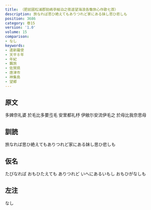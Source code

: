 ```yaml
---
title: （肥前國松浦郡狛嶋亭舶泊之夜遥望海浪各慟旅心作歌七首）
description: 旅なれば思ひ絶えてもありつれど家にある妹し思ひ悲しも
position: 3686
category: 巻15
version: '1.0'
volume: 15
comparison:
- なし
keywords:
- 遣新羅使
- 天平８年
- 年紀
- 羈旅
- 佐賀県
- 唐津市
- 神集島
- 望郷
---
```


## 原文

多婢奈礼婆 於毛比多要弖毛 安里都礼杼 伊敝尓安流伊毛之 於母比我奈思母

## 訓読

旅なれば思ひ絶えてもありつれど家にある妹し思ひ悲しも

## 仮名

たびなれば おもひたえても ありつれど いへにあるいもし おもひがなしも

## 左注

なし
